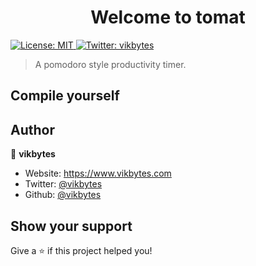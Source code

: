 <h1 align="center">Welcome to tomat </h1>
<p>
  <a href="#" target="_blank">
    <img alt="License: MIT" src="https://img.shields.io/badge/License-MIT-yellow.svg" />
  </a>
  <a href="https://twitter.com/vikbytes" target="_blank">
    <img alt="Twitter: vikbytes" src="https://img.shields.io/twitter/follow/vikbytes.svg?style=social" />
  </a>
</p>

> A pomodoro style productivity timer.

## Compile yourself
> 

## Author

👤 **vikbytes**

* Website: https://www.vikbytes.com
* Twitter: [@vikbytes](https://twitter.com/vikbytes)
* Github: [@vikbytes](https://github.com/vikbytes)

## Show your support

Give a ⭐️ if this project helped you!